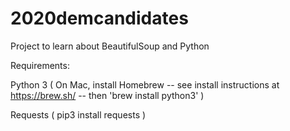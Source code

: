 # 2020demcandidates
 Project to learn about BeautifulSoup and Python

Requirements:

Python 3 ( On Mac, install Homebrew -- see install instructions at https://brew.sh/ -- then 'brew install python3' )

Requests ( pip3 install requests )
